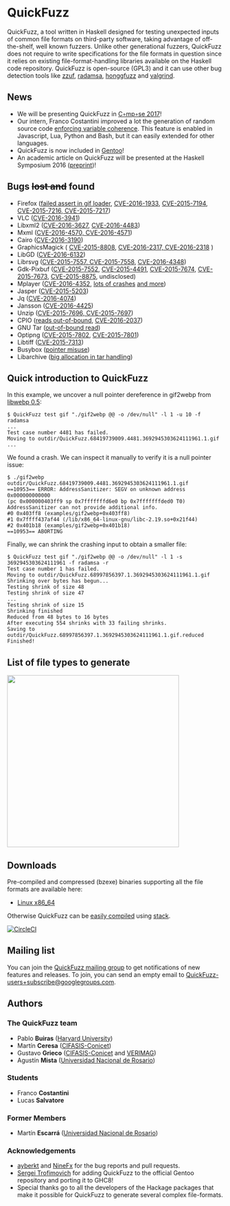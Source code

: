 # QuickFuzz

QuickFuzz, a tool written in Haskell designed for testing unexpected inputs of common file formats on third-party software,
taking advantage of off-the-shelf, well known fuzzers.
Unlike other generational fuzzers, QuickFuzz does not require
to write specifications for the file formats in question since it relies
on existing file-format-handling libraries available on the Haskell
code repository. QuickFuzz is open-source (GPL3) and it can use other bug detection tools like [zzuf](http://caca.zoy.org/wiki/zzuf), [radamsa](https://github.com/aoh/radamsa), [honggfuzz](http://google.github.io/honggfuzz/) and [valgrind](http://valgrind.org).

## News

* We will be presenting QuickFuzz in [C◦mp◦se 2017](http://www.composeconference.org/)!
* Our intern, Franco Costantini improved a lot the generation of random source code [enforcing variable coherence](https://github.com/CIFASIS/QuickFuzz/blob/gh-pages/variable-fix.md). This feature is enabled in Javascript, Lua, Python and Bash, but it can easily extended for other languages.
* QuickFuzz is now included in [Gentoo](https://packages.gentoo.org/packages/app-forensics/quickfuzz)!
* An academic article on QuickFuzz will be presented at the Haskell Symposium 2016 ([preprint](https://github.com/CIFASIS/QuickFuzz/releases/download/haskell16-draft/draft-haskell16.pdf))!

## **Bugs ~~lost and~~ found**

* Firefox ([failed assert in gif loader](https://bugzilla.mozilla.org/show_bug.cgi?id=1210745), [CVE-2016-1933](https://www.mozilla.org/en-US/security/advisories/mfsa2016-02/), [CVE-2015-7194](https://www.mozilla.org/en-US/security/advisories/mfsa2015-128/), [CVE-2015-7216, CVE-2015-7217](https://www.mozilla.org/en-US/security/advisories/mfsa2015-143/))
* VLC ([CVE-2016-3941](https://bugs.launchpad.net/ubuntu/+source/vlc/+bug/1533633))
* Libxml2 ([CVE-2016-3627](http://seclists.org/oss-sec/2016/q1/682), [CVE-2016-4483](http://seclists.org/oss-sec/2016/q2/214))
* Mxml ([CVE-2016-4570, CVE-2016-4571](http://www.openwall.com/lists/oss-security/2016/05/09/16))
* Cairo ([CVE-2016-3190](http://seclists.org/oss-sec/2016/q1/676))
* GraphicsMagick ( [CVE-2015-8808](http://seclists.org/oss-sec/2016/q1/288), [CVE-2016-2317, CVE-2016-2318](http://seclists.org/oss-sec/2016/q1/297) )
* LibGD ([CVE-2016-6132](http://seclists.org/oss-sec/2016/q2/636))
* Librsvg ([CVE-2015-7557, CVE-2015-7558](http://www.openwall.com/lists/oss-security/2015/12/21/5), [CVE-2016-4348](http://www.openwall.com/lists/oss-security/2016/04/28/7))
* Gdk-Pixbuf ([CVE-2015-7552](https://bugzilla.suse.com/show_bug.cgi?id=958963),  [CVE-2015-4491](https://www.mozilla.org/en-US/security/advisories/mfsa2015-88/), [CVE-2015-7674](http://www.openwall.com/lists/oss-security/2015/10/02/10), [CVE-2015-7673](http://www.openwall.com/lists/oss-security/2015/10/02/9), [CVE-2015-8875](http://seclists.org/oss-sec/2016/q2/355), undisclosed)
* Mplayer ([CVE-2016-4352](http://www.openwall.com/lists/oss-security/2016/04/29/7), [lots of crashes](https://lists.mplayerhq.hu/pipermail/mplayer-dev-eng/2015-December/073241.html) [and more](http://www.openwall.com/lists/oss-security/2015/11/10/8))
* Jasper ([CVE-2015-5203](https://bugzilla.redhat.com/show_bug.cgi?id=1254242))
* Jq ([CVE-2016-4074](http://www.openwall.com/lists/oss-security/2016/04/24/4))
* Jansson ([CVE-2016-4425](http://www.openwall.com/lists/oss-security/2016/05/02/1))
* Unzip ([CVE-2015-7696, CVE-2015-7697](http://www.openwall.com/lists/oss-security/2015/10/11/5))
* CPIO ([reads out-of-bound](http://seclists.org/oss-sec/2016/q1/440), [CVE-2016-2037](http://seclists.org/oss-sec/2016/q1/136))
* GNU Tar ([out-of-bound read](http://www.openwall.com/lists/oss-security/2015/08/31/1))
* Optipng ([CVE-2015-7802](http://www.openwall.com/lists/oss-security/2015/09/23/4), [CVE-2015-7801](https://bugzilla.redhat.com/show_bug.cgi?id=1264015))
* Libtiff ([CVE-2015-7313](http://www.openwall.com/lists/oss-security/2015/09/21/7))
* Busybox ([pointer misuse](http://www.openwall.com/lists/oss-security/2015/10/25/3))
* Libarchive ([big allocation in tar handling](https://bugs.launchpad.net/ubuntu/+source/libarchive/+bug/1487020))

## Quick introduction to QuickFuzz

In this example, we uncover a null pointer dereference in gif2webp from [libwebp 0.5](https://github.com/webmproject/libwebp/releases/tag/v0.5.0):

```
$ QuickFuzz test gif "./gif2webp @@ -o /dev/null" -l 1 -u 10 -f radamsa
...
Test case number 4481 has failed. 
Moving to outdir/QuickFuzz.68419739009.4481.3692945303624111961.1.gif
...
```

We found a crash. We can inspect it manually to verify it is a null pointer issue:

```
$ ./gif2webp outdir/QuickFuzz.68419739009.4481.3692945303624111961.1.gif
==10953== ERROR: AddressSanitizer: SEGV on unknown address 0x000000000000 
(pc 0x000000403ff9 sp 0x7fffffffd6e0 bp 0x7fffffffded0 T0)
AddressSanitizer can not provide additional info.
#0 0x403ff8 (examples/gif2webp+0x403ff8)
#1 0x7ffff437af44 (/lib/x86_64-linux-gnu/libc-2.19.so+0x21f44)
#2 0x401b18 (examples/gif2webp+0x401b18)
==10953== ABORTING
```

Finally, we can shrink the crashing input to obtain a smaller file:

```
$ QuickFuzz test gif "./gif2webp @@ -o /dev/null" -l 1 -s 3692945303624111961 -f radamsa -r
Test case number 1 has failed. 
Moving to outdir/QuickFuzz.68997856397.1.3692945303624111961.1.gif
Shrinking over bytes has begun...
Testing shrink of size 48
Testing shrink of size 47
...
Testing shrink of size 15
Shrinking finished
Reduced from 48 bytes to 16 bytes
After executing 554 shrinks with 33 failing shrinks. 
Saving to outdir/QuickFuzz.68997856397.1.3692945303624111961.1.gif.reduced
Finished!
```

## List of file types to generate

<img src="https://rawgit.com/CIFASIS/QuickFuzz/gh-pages/images/file-formats.svg" width="400">

## Downloads

Pre-compiled and compressed (bzexe) binaries supporting all the file formats are available here:

* [Linux x86_64](https://circleci.com/api/v1/project/CIFASIS/QuickFuzz/latest/artifacts/0/$CIRCLE_ARTIFACTS/build/QuickFuzz.bzexe?filter=successful&branch=master)

Otherwise QuickFuzz can be [easily compiled](https://github.com/CIFASIS/QuickFuzz#instalation) using [stack](http://docs.haskellstack.org/en/stable/README/#how-to-install).

[![CircleCI](https://circleci.com/gh/CIFASIS/QuickFuzz.svg?style=svg)](https://circleci.com/gh/CIFASIS/QuickFuzz)

## Mailing list

You can join the [QuickFuzz mailing group](https://groups.google.com/forum/#!forum/QuickFuzz-users) to get notifications of new features and releases. To join, you can send an empty email to QuickFuzz-users+subscribe@googlegroups.com.

## Authors
### The QuickFuzz team

* Pablo **Buiras** ([Harvard University](http://people.seas.harvard.edu/~pbuiras/))
* Martín **Ceresa** ([CIFASIS-Conicet](http://cifasis-conicet.gov.ar/))
* Gustavo **Grieco** ([CIFASIS-Conicet](http://cifasis-conicet.gov.ar/) and [VERIMAG](http://www-verimag.imag.fr/?lang=en))
* Agustín **Mista** ([Universidad Nacional de Rosario](http://www.unr.edu.ar/))

### Students

* Franco **Costantini**
* Lucas **Salvatore**

### Former Members

* Martín **Escarrá** ([Universidad Nacional de Rosario](http://www.unr.edu.ar/))

### **Acknowledgements**

* [ayberkt](https://github.com/ayberkt) and [NineFx](http://ninefx.com/) for the bug reports and pull requests.
* [Sergei Trofimovich](https://github.com/trofi) for adding QuickFuzz to the official Gentoo repository and porting it to GHC8!
* Special thanks go to all the developers of the Hackage packages that make it possible for QuickFuzz to generate several complex file-formats.
